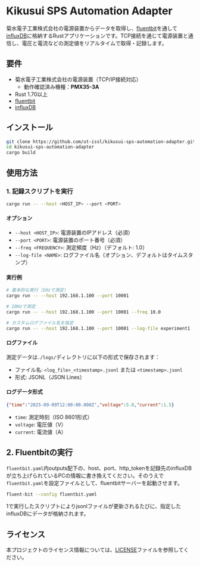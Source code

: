 # Kikusui SPS Automation Adapter

菊水電子工業株式会社の電源装置からデータを取得し、[fluentbit](https://fluentbit.io/)を通して[influxDB](https://www.influxdata.com/)に格納するRustアプリケーションです。TCP接続を通じて電源装置と通信し、電圧と電流などの測定値をリアルタイムで取得・記録します。

## 要件

- 菊水電子工業株式会社の電源装置（TCP/IP接続対応）
    - 動作確認済み機種：**PMX35-3A**
- Rust 1.70以上
- [fluentbit](https://fluentbit.io/)
- [influxDB](https://www.influxdata.com/)

## インストール

```bash
git clone https://github.com/ut-issl/kikusui-sps-automation-adapter.git
cd kikusui-sps-automation-adapter
cargo build
```

## 使用方法

### 1. 記録スクリプトを実行

```bash
cargo run -- --host <HOST_IP> --port <PORT>
```

#### オプション

- `--host <HOST_IP>`: 電源装置のIPアドレス（必須）
- `--port <PORT>`: 電源装置のポート番号（必須）
- `--freq <FREQUENCY>`: 測定頻度（Hz）（デフォルト: 1.0）
- `--log-file <NAME>`: ログファイル名（オプション、デフォルトはタイムスタンプ）

#### 実行例

```bash
# 基本的な実行（1Hzで測定）
cargo run -- --host 192.168.1.100 --port 10001

# 10Hzで測定
cargo run -- --host 192.168.1.100 --port 10001 --freq 10.0

# カスタムログファイル名を指定
cargo run -- --host 192.168.1.100 --port 10001 --log-file experiment1
```

#### ログファイル

測定データは`./logs/`ディレクトリに以下の形式で保存されます：

- ファイル名: `<log_file>_<timestamp>.jsonl` または `<timestamp>.jsonl`
- 形式: JSONL（JSON Lines）

#### ログデータ形式

```json
{"time":"2025-09-09T12:00:00.000Z","voltage":5.0,"current":1.5}
```

- `time`: 測定時刻（ISO 8601形式）
- `voltage`: 電圧値（V）
- `current`: 電流値（A）

## 2. Fluentbitの実行

`fluentbit.yaml`内outputs配下の、host、port、http_tokenを記録先のinfluxDBが立ち上げられているPCの情報に書き換えてください。そのうえで`fluentbit.yaml`を設定ファイルとして、fluentbitサーバーを起動させます。

```bash
fluent-bit --config fluentbit.yaml
```
1で実行したスクリプトによりjsonlファイルが更新されるたびに、指定したinfluxDBにデータが格納されます。

## ライセンス

本プロジェクトのライセンス情報については、[LICENSE](LICENSE)ファイルを参照してください。
